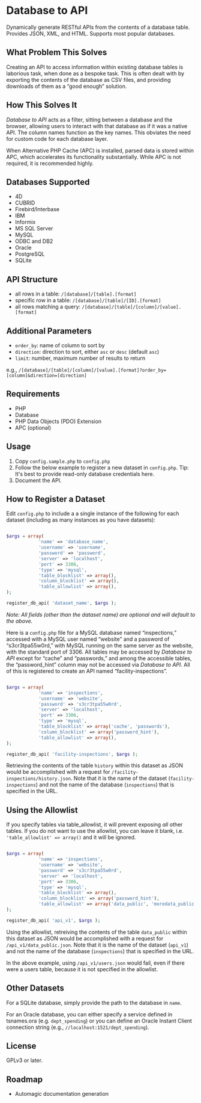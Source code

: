 Database to API
=======================

Dynamically generate RESTful APIs from the contents of a database table. Provides JSON, XML, and HTML. Supports most popular databases.

What Problem This Solves
------------------------

Creating an API to access information within existing database tables is laborious task, when done as a bespoke task. This is often dealt with by exporting the contents of the database as CSV files, and providing downloads of them as a “good enough” solution.

How This Solves It
------------------

*Database to API* acts as a filter, sitting between a database and the browser, allowing users to interact with that database as if it was a native API. The column names function as the key names. This obviates the need for custom code for each database layer.

When Alternative PHP Cache (APC) is installed, parsed data is stored within APC, which accelerates  its functionality substantially. While APC is not required, it is recommended highly.


Databases Supported
-------------------

* 4D
* CUBRID
* Firebird/Interbase
* IBM
* Informix
* MS SQL Server
* MySQL
* ODBC and DB2
* Oracle
* PostgreSQL
* SQLite

API Structure
-------------

* all rows in a table: `/[database]/[table].[format]`
* specific row in a table: `/[database]/[table]/[ID].[format]`
* all rows matching a query: `/[database]/[table]/[column]/[value].[format]`

Additional Parameters
---------------------

* `order_by`: name of column to sort by
* `direction`: direction to sort, either `asc` or `desc` (default `asc`)
* `limit`: number, maximum number of results to return

e.g., `/[database]/[table]/[column]/[value].[format]?order_by=[column]&direction=[direction]`

Requirements
------------

* PHP
* Database
* PHP Data Objects (PDO) Extension
* APC (optional)

Usage
-----

1. Copy `config.sample.php` to `config.php`
2. Follow the below example to register a new dataset in `config.php`. Tip: It's best to provide read-only database credentials here.
3. Document the API.

How to Register a Dataset
-------------------------

Edit `config.php` to include a a single instance of the following for each dataset (including as many instances as you have datasets):

```php

$args = array( 
			'name' => 'database_name',
			'username' => 'username',
			'password' => 'password',
			'server' => 'localhost',
			'port' => 3306,
			'type' => 'mysql',
			'table_blocklist' => array(),
			'column_blocklist' => array(),
			'table_allowlist' => array(),
);

register_db_api( 'dataset_name', $args );

```

*Note: All fields (other than the dataset name) are optional and will default to the above.*

Here is a `config.php` file for a MySQL database named “inspections,” accessed with a MySQL user named “website” and a password of “s3cr3tpa55w0rd,” with MySQL running on the same server as the website, with the standard port of 3306. All tables may be accessed by *Database to API* except for “cache” and “passwords,” and among the accessible tables, the “password_hint” column may not be accessed via *Database to API*. All of this is registered to create an API named “facility-inspections”.

```php

$args = array( 
			'name' => 'inspections',
			'username' => 'website',
			'password' => 's3cr3tpa55w0rd',
			'server' => 'localhost',
			'port' => 3306,
			'type' => 'mysql',
			'table_blocklist' => array('cache', 'passwords'),
			'column_blocklist' => array('password_hint'),
			'table_allowlist' => array(),
);

register_db_api( 'facility-inspections', $args );

```

Retrieving the contents of the table `history` within this dataset as JSON would be accomplished with a request for `/facility-inspections/history.json`. Note that it is the name of the dataset (`facility-inspections`) and not the name of the database (`inspections`) that is specified in the URL.

Using the Allowlist
--------------------
If you specify tables via table_allowlist, it will prevent exposing *all* other tables. If you do not want to use the allowlist, you can leave it blank, i.e. ``'table_allowlist' => array()`` and it will be ignored.

```php

$args = array( 
			'name' => 'inspections',
			'username' => 'website',
			'password' => 's3cr3tpa55w0rd',
			'server' => 'localhost',
			'port' => 3306,
			'type' => 'mysql',
			'table_blocklist' => array(),
			'column_blocklist' => array('password_hint'),
			'table_allowlist' => array('data_public', 'moredata_public'),
);

register_db_api( 'api_v1', $args );
```

Using the allowlist, retreiving the contents of the table `data_public` within this dataset as JSON would be accomplished with a request for `/api_v1/data_public.json`. Note that it is the name of the dataset (`api_v1`) and not the name of the database (`inspections`) that is specified in the URL. 

In the above example, using `/api_v1/users.json` would fail, even if there were a users table, because it is not specified in the allowlist.  

Other Datasets
--------------
For a SQLite database, simply provide the path to the database in `name`.

For an Oracle database, you can either specify a service defined in tsnames.ora (e.g. `dept_spending`) or you can define an Oracle Instant Client connection string (e.g., `//localhost:1521/dept_spending`).

License
-------

GPLv3 or later.

Roadmap
-------

* Automagic documentation generation
